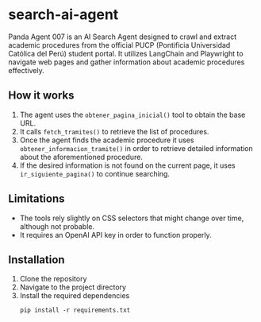 # search-ai-agent

Panda Agent 007 is an AI Search Agent designed to crawl and extract academic procedures from the official PUCP (Pontificia Universidad Católica del Perú) student portal. It utilizes LangChain and Playwright to navigate web pages and gather information about academic procedures effectively.

## How it works

1. The agent uses the `obtener_pagina_inicial()` tool to obtain the base URL.
2. It calls `fetch_tramites()` to retrieve the list of procedures.
3. Once the agent finds the academic procedure it uses `obtener_informacion_tramite()` in order to retrieve detailed information about the aforementioned procedure.
4. If the desired information is not found on the current page, it uses `ir_siguiente_pagina()` to continue searching.

## Limitations

- The tools rely slightly on CSS selectors that might change over time, although not probable.
- It requires an OpenAI API key in order to function properly.

## Installation

1. Clone the repository
2. Navigate to the project directory
3. Install the required dependencies
   ```
   pip install -r requirements.txt
   ```
